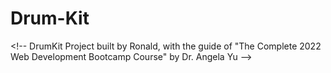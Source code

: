 # Drum-Kit
&lt;!-- DrumKit Project built by Ronald, with the guide of "The Complete 2022 Web Development Bootcamp Course" by Dr. Angela Yu -->
